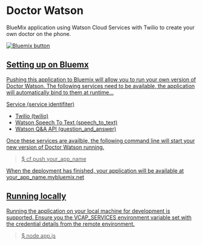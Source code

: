 Doctor Watson
=============

BlueMix application using Watson Cloud Services with Twilio to create your own doctor on the phone.

<a href="https://bluemix.net/deploy?repository=https://github.com/jthomas/doctor-watson" target="_blank"><img src="http://bluemix.net/deploy/button.png" alt="Bluemix button" />

Setting up on Bluemx
--------------------

Pushing this application to Bluemix will allow you to run your own version of Doctor Watson. The following services need to be available, the application will automatically bind to them at runtime... 

Service (service identifiter)
* Twilio (twilio)
* Watson Speech To Text (speech_to_text)
* Watson Q&A API (question_and_answer)

Once these services are availble, the following command line will start your new version of Doctor Watson running.

> $ cf push your_app_name

When the deployment has finished, your application will be available at your_app_name.mybluemix.net

Running locally
--------------------

Running the application on your local machine for development is supported. 
Ensure you the VCAP_SERVICES environment variable set with the credential details from the remote environment. 

> $ node app.js